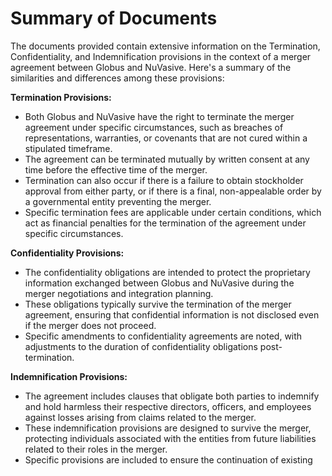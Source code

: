 # Summary of Documents

The documents provided contain extensive information on the Termination, Confidentiality, and Indemnification provisions in the context of a merger agreement between Globus and NuVasive. Here's a summary of the similarities and differences among these provisions:

**Termination Provisions:**
- Both Globus and NuVasive have the right to terminate the merger agreement under specific circumstances, such as breaches of representations, warranties, or covenants that are not cured within a stipulated timeframe.
- The agreement can be terminated mutually by written consent at any time before the effective time of the merger.
- Termination can also occur if there is a failure to obtain stockholder approval from either party, or if there is a final, non-appealable order by a governmental entity preventing the merger.
- Specific termination fees are applicable under certain conditions, which act as financial penalties for the termination of the agreement under specific circumstances.

**Confidentiality Provisions:**
- The confidentiality obligations are intended to protect the proprietary information exchanged between Globus and NuVasive during the merger negotiations and integration planning.
- These obligations typically survive the termination of the merger agreement, ensuring that confidential information is not disclosed even if the merger does not proceed.
- Specific amendments to confidentiality agreements are noted, with adjustments to the duration of confidentiality obligations post-termination.

**Indemnification Provisions:**
- The agreement includes clauses that obligate both parties to indemnify and hold harmless their respective directors, officers, and employees against losses arising from claims related to the merger.
- These indemnification provisions are designed to survive the merger, protecting individuals associated with the entities from future liabilities related to their roles in the merger.
- Specific provisions are included to ensure the continuation of existing
